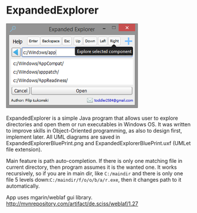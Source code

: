 # ExpandedExplorer


![Preview picture](/preview.png?raw=true "Preview picture")

ExpandedExplorer is a simple Java program that allows user to explore directories and open them or run executables in Windows OS.
It was written to improve skills in Object-Oriented programming, as also to design first, implement later.
All UML diagrams are saved in ExpandedExplorerBluePrint.png and ExpandedExplorerBluePrint.uxf (UMLet file extension).

Main feature is path auto-completion. If there is only one matching file in current directory, then program assumes it is the wanted one. It works recursively, so if you are in main dir, like `C:/maindir` and there is only one file 5 levels down:`C:/maindir/f/o/o/b/a/r.exe`, then it changes path to it automatically.

App uses mgarin/weblaf gui library.
http://mvnrepository.com/artifact/de.sciss/weblaf/1.27
